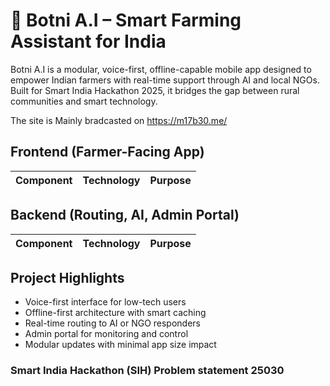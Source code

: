 # 🌾 Botni A.I – Smart Farming Assistant for India

Botni A.I is a modular, voice-first, offline-capable mobile app designed to empower Indian farmers with real-time support through AI and local NGOs. Built for Smart India Hackathon 2025, it bridges the gap between rural communities and smart technology.

The site is Mainly bradcasted on https://m17b30.me/

## Frontend (Farmer-Facing App)

| Component           | Technology                        | Purpose                                      |
|---------------------|------------------------------------|----------------------------------------------|

## Backend (Routing, AI, Admin Portal)

| Component           | Technology                        | Purpose                                      |
|---------------------|------------------------------------|----------------------------------------------|


 
## Project Highlights

- Voice-first interface for low-tech users
- Offline-first architecture with smart caching
- Real-time routing to AI or NGO responders
- Admin portal for monitoring and control
- Modular updates with minimal app size impact


### Smart India Hackathon (SIH) Problem statement 25030
